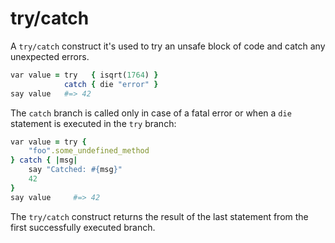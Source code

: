 # try/catch

A `try/catch` construct it's used to try an unsafe block of code and catch any unexpected errors.

```ruby
var value = try   { isqrt(1764) }
            catch { die "error" }
say value   #=> 42
```

The `catch` branch is called only in case of a fatal error or when a `die` statement is executed in the `try` branch:

```ruby
var value = try {
    "foo".some_undefined_method
} catch { |msg|
    say "Catched: #{msg}"
    42
}
say value     #=> 42
```

The `try/catch` construct returns the result of the last statement from the first successfully executed branch.

